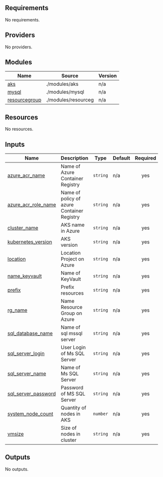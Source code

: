 ## Requirements



No requirements.

## Providers

No providers.

## Modules

| Name | Source | Version |
|------|--------|---------|
| <a name="module_aks"></a> [aks](#module\_aks) | ./modules/aks | n/a |
| <a name="module_mysql"></a> [mysql](#module\_mysql) | ./modules/mysql | n/a |
| <a name="module_resourcegroup"></a> [resourcegroup](#module\_resourcegroup) | ./modules/resourceg | n/a |

## Resources

No resources.

## Inputs

| Name | Description | Type | Default | Required |
|------|-------------|------|---------|:--------:|
| <a name="input_azure_acr_name"></a> [azure\_acr\_name](#input\_azure\_acr\_name) | Name of Azure Container Registry | `string` | n/a | yes |
| <a name="input_azure_acr_role_name"></a> [azure\_acr\_role\_name](#input\_azure\_acr\_role\_name) | Name of policy of azure Container Registry | `string` | n/a | yes |
| <a name="input_cluster_name"></a> [cluster\_name](#input\_cluster\_name) | AKS name in Azure | `string` | n/a | yes |
| <a name="input_kubernetes_version"></a> [kubernetes\_version](#input\_kubernetes\_version) | AKS version | `string` | n/a | yes |
| <a name="input_location"></a> [location](#input\_location) | Location Project on Azure | `string` | n/a | yes |
| <a name="input_name_keyvault"></a> [name\_keyvault](#input\_name\_keyvault) | Name of KeyVault | `string` | n/a | yes |
| <a name="input_prefix"></a> [prefix](#input\_prefix) | Prefix resources | `string` | n/a | yes |
| <a name="input_rg_name"></a> [rg\_name](#input\_rg\_name) | Name Resource Group on Azure | `string` | n/a | yes |
| <a name="input_sql_database_name"></a> [sql\_database\_name](#input\_sql\_database\_name) | Name of sql mssql server | `string` | n/a | yes |
| <a name="input_sql_server_login"></a> [sql\_server\_login](#input\_sql\_server\_login) | User Login of Ms SQL Server | `string` | n/a | yes |
| <a name="input_sql_server_name"></a> [sql\_server\_name](#input\_sql\_server\_name) | Name of Ms SQL Server | `string` | n/a | yes |
| <a name="input_sql_server_password"></a> [sql\_server\_password](#input\_sql\_server\_password) | Password of MS SQL Server | `string` | n/a | yes |
| <a name="input_system_node_count"></a> [system\_node\_count](#input\_system\_node\_count) | Quantity of nodes in AKS | `number` | n/a | yes |
| <a name="input_vmsize"></a> [vmsize](#input\_vmsize) | Size of nodes in cluster | `string` | n/a | yes |

## Outputs

No outputs.
